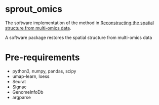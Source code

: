 # sprout_omics
The software implementation of the method in 
[Reconstructing the spatial structure from multi-omics data]().

A software package restores the spatial structure from multi-omics data

# Pre-requirements
* python3, numpy, pandas, scipy
* umap-learn, loess
* Seurat
* Signac
* GenomeInfoDb
* argparse
